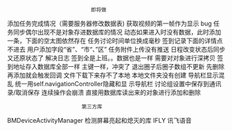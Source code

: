                                即将做
添加任务完成情况（需要服务器修改数据表)
获取视频的第一帧作为显示
                                bug
任务同步偶尔出现不是对象存进数据库的情况
动态如果进入时没有数据，此时添加一条，下面的空太图依然存在
任务讨论时间单位换成毫秒
签到记录下面的详情点不进去
用户添加字段“省”、“市“、”区”
任务附件上传没有推送
日程改变状态后同步又还原状态了
                               解决日志
签到全是上班。。数据也是一样                    需要对对象进行深拷贝
签到地址存入数据库全部一样                      主键一样，冲突了
退出圈子后圈子数组不更新                        先删除再添加就会触发回调
文件下载下来存不了本地                         本地文件夹没有创建
导航栏显示混乱                                统一用self.navigationController隐藏和显          示导航栏
讨论组设置中保存到通讯录/取消保存 连续操作会崩溃   直接用数据库读出来的对象进行添加和删除


                            第三方库
BMDeviceActivityManager             检测屏幕亮起和熄灭的库
IFLY                                讯飞语音
